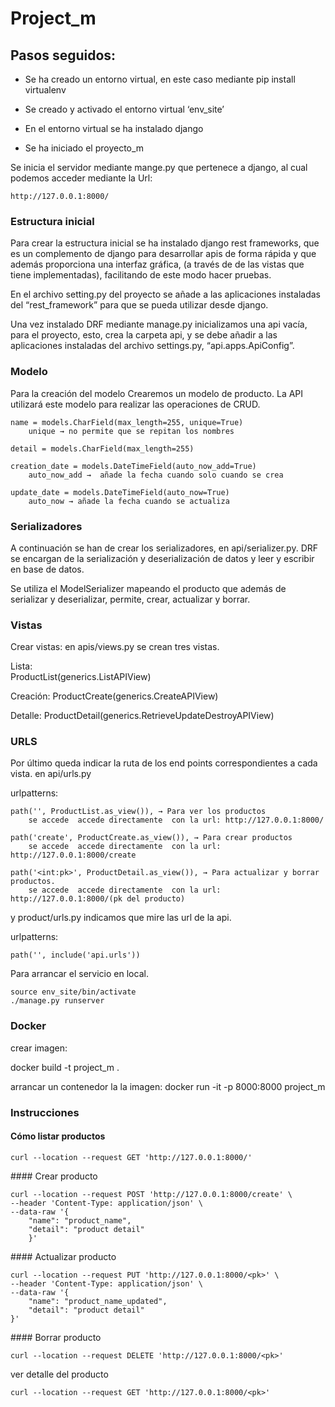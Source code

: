 # Project_m

## Pasos seguidos:

- Se ha creado un entorno virtual,  en este caso mediante
	pip install virtualenv
 
- Se creado y activado el entorno virtual ‘env_site’
- En el entorno virtual se ha instalado django
- Se ha iniciado el proyecto_m
  
Se inicia el servidor  mediante mange.py  que pertenece a django, al cual podemos acceder mediante la Url:

	http://127.0.0.1:8000/
### Estructura inicial

Para crear la estructura inicial se ha instalado django rest frameworks,  que es un complemento de django para desarrollar apis de forma rápida y que además proporciona una interfaz gráfica, (a través de de las vistas que tiene implementadas), facilitando de este modo hacer pruebas.

En el archivo setting.py del proyecto se añade a las aplicaciones instaladas del “rest_framework” para que se pueda utilizar desde django.

Una vez instalado DRF mediante manage.py inicializamos una api vacía, para el proyecto, esto, crea la carpeta api, y se debe añadir a las aplicaciones instaladas del archivo settings.py, “api.apps.ApiConfig”.


### Modelo
Para la creación del modelo Crearemos un modelo de producto. La API utilizará este modelo para realizar las operaciones de CRUD.

	name = models.CharField(max_length=255, unique=True)
		unique → no permite que se repitan los nombres

	detail = models.CharField(max_length=255)

	creation_date = models.DateTimeField(auto_now_add=True)
		auto_now_add →  añade la fecha cuando solo cuando se crea

	update_date = models.DateTimeField(auto_now=True)
		auto_now → añade la fecha cuando se actualiza

### Serializadores
A continuación  se han de crear los serializadores, en api/serializer.py.
DRF  se encargan de la serialización y deserialización de datos y leer y escribir en  base de datos.

Se utiliza el ModelSerializer mapeando el producto que además de serializar y deserializar,  permite,  crear, actualizar  y  borrar.

### Vistas
Crear vistas: 
 en apis/views.py se crean tres vistas.

Lista:  
	ProductList(generics.ListAPIView)

Creación: 
	ProductCreate(generics.CreateAPIView)

Detalle:
	ProductDetail(generics.RetrieveUpdateDestroyAPIView)

### URLS
Por último  queda indicar la ruta de los end points correspondientes a cada vista. en 
api/urls.py 

urlpatterns:

	path('', ProductList.as_view()), → Para ver los productos
		se accede  accede directamente  con la url: http://127.0.0.1:8000/

	path('create', ProductCreate.as_view()), → Para crear productos
		se accede  accede directamente  con la url: http://127.0.0.1:8000/create
		
	path('<int:pk>', ProductDetail.as_view()), → Para actualizar y borrar productos.
		se accede  accede directamente  con la url: http://127.0.0.1:8000/(pk del producto)


y product/urls.py indicamos que mire las url de la api.

urlpatterns:
	
	path('', include('api.urls'))

Para arrancar el servicio en local.

	source env_site/bin/activate
	./manage.py runserver



### Docker 
crear imagen:

docker build -t project_m .

arrancar un contenedor la la imagen:
docker run -it -p 8000:8000 project_m


### Instrucciones

#### Cómo listar productos

	curl --location --request GET 'http://127.0.0.1:8000/'

#### Crear producto

	curl --location --request POST 'http://127.0.0.1:8000/create' \
	--header 'Content-Type: application/json' \
	--data-raw '{
   		"name": "product_name",
   		"detail": "product detail"
		}'

#### Actualizar producto

	curl --location --request PUT 'http://127.0.0.1:8000/<pk>' \
	--header 'Content-Type: application/json' \
	--data-raw '{
   		"name": "product_name_updated",
   		"detail": "product detail"
	}'

#### Borrar producto
	
	curl --location --request DELETE 'http://127.0.0.1:8000/<pk>'

ver detalle del producto
	
	curl --location --request GET 'http://127.0.0.1:8000/<pk>'
